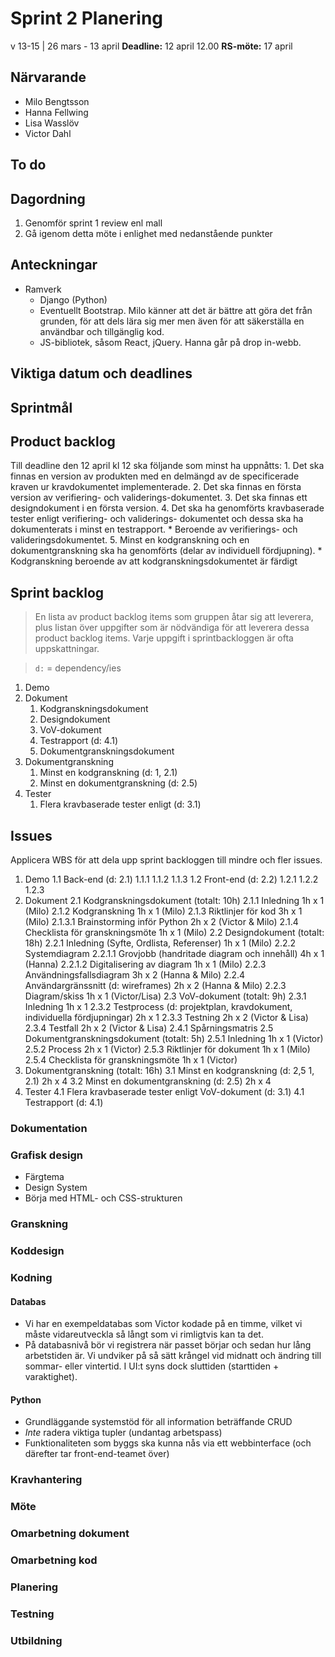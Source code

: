 # Sprint 2 Planering
v 13-15 | 26 mars - 13 april
**Deadline:** 12 april 12.00
**RS-möte:** 17 april

## Närvarande

* Milo Bengtsson
* Hanna Fellwing
* Lisa Wasslöv
* Victor Dahl

## To do


## Dagordning
1. Genomför sprint 1 review enl mall
2. Gå igenom detta möte i enlighet med nedanstående punkter

## Anteckningar
* Ramverk
	* Django (Python)
	* Eventuellt Bootstrap. Milo känner att det är bättre att göra det från grunden, för att dels lära sig mer men även för att säkerställa en användbar och tillgänglig kod. 
	* JS-bibliotek, såsom React, jQuery. Hanna går på drop in-webb.

## Viktiga datum och deadlines

## Sprintmål
 
## Product backlog
Till deadline den 12 april kl 12 ska följande som minst ha uppnåtts:
	1. Det ska finnas en version av produkten med en delmängd av de specificerade kraven ur kravdokumentet implementerade.
	2. Det ska finnas en första version av verifiering- och validerings-dokumentet. 
	3. Det ska finnas ett designdokument i en första version.
	4. Det ska ha genomförts kravbaserade tester enligt verifiering- och validerings- dokumentet och dessa ska ha dokumenterats i minst en testrapport.
		* Beroende av verifierings- och valideringsdokumentet.
	5. Minst en kodgranskning och en dokumentgranskning ska ha genomförts (delar av individuell fördjupning).
		* Kodgranskning beroende av att kodgranskningsdokumentet är färdigt
	
## Sprint backlog
> En lista av product backlog items som gruppen åtar sig att leverera, plus listan över uppgifter som är nödvändiga för att leverera dessa product backlog items. Varje uppgift i sprintbackloggen är ofta uppskattningar.

> `d:` = dependency/ies

1. Demo
2. Dokument
	1. Kodgranskningsdokument 
	2. Designdokument 
	3. VoV-dokument
	4. Testrapport (d: 4.1)
	5. Dokumentgranskningsdokument 
3. Dokumentgranskning
	1. Minst en kodgranskning (d: 1, 2.1)
	2. Minst en dokumentgranskning (d: 2.5)
4. Tester
	1. Flera kravbaserade tester enligt (d: 3.1) 
	

## Issues
Applicera WBS för att dela upp sprint backloggen till mindre och fler issues.

1. Demo
	1.1 Back-end (d: 2.1)
		1.1.1 
		1.1.2 
		1.1.3 
	1.2 Front-end (d: 2.2)
		1.2.1 
		1.2.2 
		1.2.3 
2. Dokument
	2.1 Kodgranskningsdokument (totalt: 10h)
		2.1.1 Inledning 1h x 1 (Milo)
		2.1.2 Kodgranskning 1h x 1 (Milo)
		2.1.3 Riktlinjer för kod 3h x 1 (Milo)
			2.1.3.1 Brainstorming inför Python 2h x 2 (Victor & Milo) 
		2.1.4 Checklista för granskningsmöte 1h x 1 (Milo)
	2.2 Designdokument (totalt: 18h)
		2.2.1 Inledning (Syfte, Ordlista, Referenser) 1h x 1 (Milo)
		2.2.2 Systemdiagram 
			2.2.1.1 Grovjobb (handritade diagram och innehåll) 4h x 1 (Hanna)
			2.2.1.2 Digitalisering av diagram 1h x 1 (Milo)
		2.2.3 Användningsfallsdiagram 3h x 2 (Hanna & Milo)
		2.2.4 Användargränssnitt (d: wireframes) 2h x 2 (Hanna & Milo)
		2.2.3 Diagram/skiss 1h x 1 (Victor/Lisa)
	2.3 VoV-dokument (totalt: 9h)
		2.3.1 Inledning 1h x 1
		2.3.2 Testprocess (d: projektplan, kravdokument, individuella fördjupningar) 2h x 1
		2.3.3 Testning 2h x 2 (Victor & Lisa)
		2.3.4 Testfall 2h x 2 (Victor & Lisa)
			2.4.1 Spårningsmatris 
	2.5 Dokumentgranskningsdokument (totalt: 5h)
		2.5.1 Inledning 1h x 1 (Victor)
		2.5.2 Process 2h x 1 (Victor)
		2.5.3 Riktlinjer för dokument 1h x 1 (Milo)
		2.5.4 Checklista för granskningsmöte 1h x 1 (Victor)
3. Dokumentgranskning (totalt: 16h)
	3.1 Minst en kodgranskning (d: 2,5 1, 2.1) 2h x 4 
	3.2 Minst en dokumentgranskning (d: 2.5) 2h x 4 
4. Tester
	4.1 Flera kravbaserade tester enligt VoV-dokument (d: 3.1) 
	4.1 Testrapport (d: 4.1) 



### Dokumentation

### Grafisk design
* Färgtema 
* Design System
* Börja med HTML- och CSS-strukturen 

### Granskning

### Koddesign

### Kodning

#### Databas
* Vi har en exempeldatabas som Victor kodade på en timme, vilket vi måste vidareutveckla så långt som vi rimligtvis kan ta det.
* På databasnivå bör vi registrera när passet börjar och sedan hur lång arbetstiden är. Vi undviker på så sätt krångel vid midnatt och ändring till sommar- eller vintertid. I UI:t syns dock sluttiden (starttiden + varaktighet).

#### Python
* Grundläggande systemstöd för all information beträffande CRUD
* *Inte* radera viktiga tupler (undantag arbetspass)
* Funktionaliteten som byggs ska kunna nås via ett webbinterface (och därefter tar front-end-teamet över)

### Kravhantering

### Möte

### Omarbetning dokument

### Omarbetning kod

### Planering

### Testning

### Utbildning










